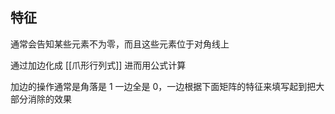 ---
---

## 特征

通常会告知某些元素不为零，而且这些元素位于对角线上


通过加边化成 [[爪形行列式]] 进而用公式计算

加边的操作通常是角落是 1 一边全是 0，一边根据下面矩阵的特征来填写起到把大部分消除的效果
